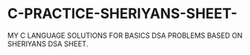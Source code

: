 # C-PRACTICE-SHERIYANS-SHEET-
MY C LANGUAGE SOLUTIONS FOR BASICS DSA PROBLEMS BASED ON SHERIYANS DSA SHEET. 
